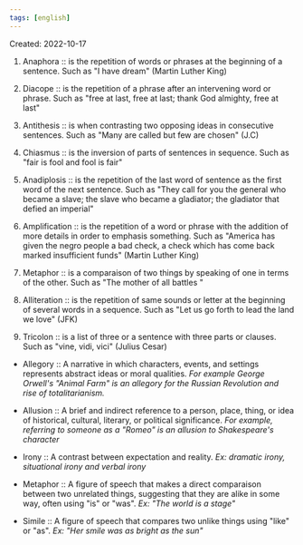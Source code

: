 ```yaml
---
tags: [english] 
---
```

Created: 2022-10-17

1. Anaphora :: is the repetition of words or phrases at the beginning of a sentence. Such as "I have dream" (Martin Luther King)
<!--SR:!2024-08-11,231,230-->
2. Diacope :: is the repetition of a phrase after an intervening word or phrase. Such as "free at last, free at last; thank God almighty, free at last"
<!--SR:!2024-06-13,80,150-->
 3. Antithesis :: is when contrasting two opposing ideas in consecutive sentences. Such as "Many are called but few are chosen" (J.C) 
<!--SR:!2024-10-21,445,250-->
4. Chiasmus :: is the inversion of parts of sentences in sequence. Such as "fair is fool and fool is fair"
<!--SR:!2024-04-13,67,130-->

5. Anadiplosis :: is the repetition of the last word of sentence as the first word of the next sentence. Such as "They call for you the general who became a slave; the slave who became a gladiator; the gladiator that defied an imperial"
<!--SR:!2024-04-04,12,150-->
 6. Amplification :: is the repetition of a word or phrase with the addition of more details in order to emphasis something. Such as "America has given the negro people a bad check, a check which has come back marked insufficient funds" (Martin Luther King) 
<!--SR:!2024-09-21,424,250-->
 7. Metaphor :: is a comparaison of two things by speaking of one in terms of the other. Such as "The mother of all battles "
<!--SR:!2026-04-09,762,250-->
8. Alliteration :: is the repetition of same sounds or letter at the beginning of several words in a sequence. Such as "Let us go forth to lead the land we love" (JFK)
<!--SR:!2026-01-30,758,270-->
 9. Tricolon :: is a list of three or a sentence with three parts or clauses. Such as "vine, vidi,  vici" (Julius Cesar) 
<!--SR:!2024-06-27,370,250-->
- Allegory :: A narrative in which characters, events, and settings represents abstract ideas or moral qualities. *For example George Orwell's "Animal Farm" is an allegory for the Russian Revolution and rise of totalitarianism.*
<!--SR:!2024-05-24,75,158-->
- Allusion :: A brief and indirect reference to a person, place, thing, or idea of historical, cultural, literary, or political significance. *For example, referring to someone as a "Romeo" is an allusion to Shakespeare's character*
<!--SR:!2024-05-14,41,178-->
- Irony :: A contrast between expectation and reality. *Ex: dramatic irony, situational irony and verbal irony*
<!--SR:!2024-06-29,158,238-->
- Metaphor :: A figure of speech that makes a direct comparaison between two unrelated things, suggesting that they are alike in some way, often using "is" or "was". *Ex: "The world is a stage"*
<!--SR:!2024-05-05,128,238-->
- Simile :: A figure of speech that compares two unlike things using "like" or "as". *Ex: "Her smile was as bright as the sun"*
<!--SR:!2024-08-13,185,238-->
